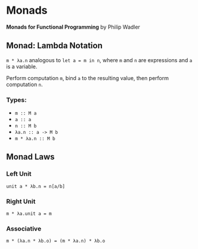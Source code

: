# Monads

**Monads for Functional Programming** by Philip Wadler

## Monad: Lambda Notation

`m * λa.n` analogous to `let a = m in n`, where `m` and `n` are expressions and `a` is a variable.

Perform computation `m`, bind `a` to the resulting value, then perform computation `n`.

### Types:

- `m :: M a`
- `a :: a`
- `n :: M b`
- `λa.n :: a -> M b`
- `m * λa.n :: M b`

## Monad Laws

### Left Unit

`unit a * λb.n = n[a/b]`

### Right Unit

`m * λa.unit a = m`

### Associative

`m * (λa.n * λb.o) = (m * λa.n) * λb.o`

